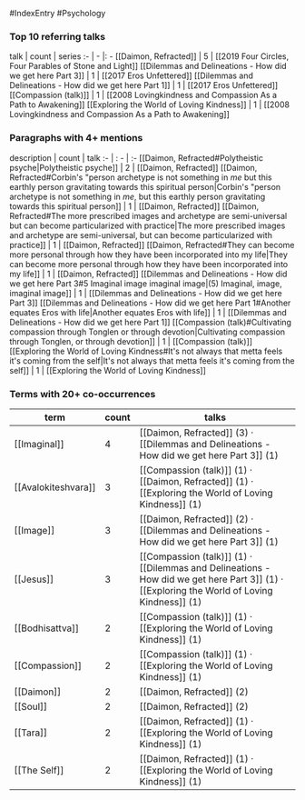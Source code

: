 #IndexEntry #Psychology

### Top 10 referring talks
talk | count | series
:- | - |: -
[[Daimon, Refracted]] | 5 | [[2019 Four Circles, Four Parables of Stone and Light]]
[[Dilemmas and Delineations - How did we get here Part 3]] | 1 | [[2017 Eros Unfettered]]
[[Dilemmas and Delineations - How did we get here Part 1]] | 1 | [[2017 Eros Unfettered]]
[[Compassion (talk)]] | 1 | [[2008 Lovingkindness and Compassion As a Path to Awakening]]
[[Exploring the World of Loving Kindness]] | 1 | [[2008 Lovingkindness and Compassion As a Path to Awakening]]

### Paragraphs with 4+ mentions
description | count | talk
:- | : - | :-
[[Daimon, Refracted#Polytheistic psyche\|Polytheistic psyche]] | 2 | [[Daimon, Refracted]]
[[Daimon, Refracted#Corbin's "person archetype is not something in _me_ but this earthly person gravitating towards this spiritual person\|Corbin's "person archetype is not something in _me_, but this earthly person gravitating towards this spiritual person]] | 1 | [[Daimon, Refracted]]
[[Daimon, Refracted#The more prescribed images and archetype are semi-universal but can become particularized with practice\|The more prescribed images and archetype are semi-universal, but can become particularized with practice]] | 1 | [[Daimon, Refracted]]
[[Daimon, Refracted#They can become more personal through how they have been incorporated into my life\|They can become more personal through how they have been incorporated into my life]] | 1 | [[Daimon, Refracted]]
[[Dilemmas and Delineations - How did we get here Part 3#5 Imaginal image imaginal image\|(5) Imaginal, image, imaginal image]] | 1 | [[Dilemmas and Delineations - How did we get here Part 3]]
[[Dilemmas and Delineations - How did we get here Part 1#Another equates Eros with life\|Another equates Eros with life]] | 1 | [[Dilemmas and Delineations - How did we get here Part 1]]
[[Compassion (talk)#Cultivating compassion through Tonglen or through devotion\|Cultivating compassion through Tonglen, or through devotion]] | 1 | [[Compassion (talk)]]
[[Exploring the World of Loving Kindness#It's not always that metta feels it's coming from the self\|It's not always that metta feels it's coming from the self]] | 1 | [[Exploring the World of Loving Kindness]]

### Terms with 20+ co-occurrences
term | count | talks
-|-|-
[[Imaginal]] | 4 | <span class="counts">[[Daimon, Refracted]] (3) · [[Dilemmas and Delineations - How did we get here Part 3]] (1)</span> 
[[Avalokiteshvara]] | 3 | <span class="counts">[[Compassion (talk)]] (1) · [[Daimon, Refracted]] (1) · [[Exploring the World of Loving Kindness]] (1)</span> 
[[Image]] | 3 | <span class="counts">[[Daimon, Refracted]] (2) · [[Dilemmas and Delineations - How did we get here Part 3]] (1)</span> 
[[Jesus]] | 3 | <span class="counts">[[Compassion (talk)]] (1) · [[Dilemmas and Delineations - How did we get here Part 3]] (1) · [[Exploring the World of Loving Kindness]] (1)</span> 
[[Bodhisattva]] | 2 | <span class="counts">[[Compassion (talk)]] (1) · [[Exploring the World of Loving Kindness]] (1)</span> 
[[Compassion]] | 2 | <span class="counts">[[Compassion (talk)]] (1) · [[Exploring the World of Loving Kindness]] (1)</span> 
[[Daimon]] | 2 | <span class="counts">[[Daimon, Refracted]] (2)</span> 
[[Soul]] | 2 | <span class="counts">[[Daimon, Refracted]] (2)</span> 
[[Tara]] | 2 | <span class="counts">[[Daimon, Refracted]] (1) · [[Exploring the World of Loving Kindness]] (1)</span> 
[[The Self]] | 2 | <span class="counts">[[Daimon, Refracted]] (1) · [[Exploring the World of Loving Kindness]] (1)</span> 

